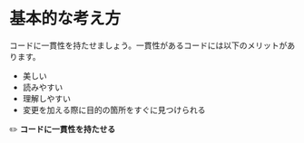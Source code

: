 # 基本的な考え方
コードに一貫性を持たせましょう。一貫性があるコードには以下のメリットがあります。

- 美しい
- 読みやすい
- 理解しやすい
- 変更を加える際に目的の箇所をすぐに見つけられる

:pencil2: **コードに一貫性を持たせる**
